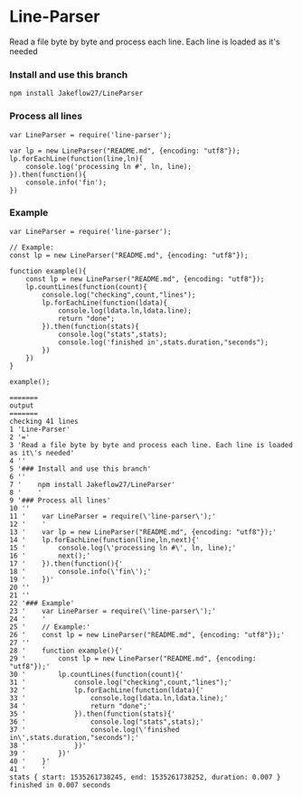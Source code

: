 Line-Parser
=
Read a file byte by byte and process each line. Each line is loaded as it's needed

### Install and use this branch

    npm install Jakeflow27/LineParser
    
### Process all lines

    var LineParser = require('line-parser');
    
    var lp = new LineParser("README.md", {encoding: "utf8"});
    lp.forEachLine(function(line,ln){
        console.log('processing ln #', ln, line);
    }).then(function(){
        console.info('fin');
    })


### Example
    var LineParser = require('line-parser');
    
    // Example:
    const lp = new LineParser("README.md", {encoding: "utf8"});

    function example(){
        const lp = new LineParser("README.md", {encoding: "utf8"});
        lp.countLines(function(count){
            console.log("checking",count,"lines");
            lp.forEachLine(function(ldata){
                console.log(ldata.ln,ldata.line);
                return "done";
            }).then(function(stats){
                console.log("stats",stats);
                console.log('finished in',stats.duration,"seconds");
            })
        })
    }
    
    example();
    
    =======
    output
    =======
    checking 41 lines
    1 'Line-Parser'
    2 '='
    3 'Read a file byte by byte and process each line. Each line is loaded as it\'s needed'
    4 ''
    5 '### Install and use this branch'
    6 ''
    7 '    npm install Jakeflow27/LineParser'
    8 '    '
    9 '### Process all lines'
    10 ''
    11 '    var LineParser = require(\'line-parser\');'
    12 '    '
    13 '    var lp = new LineParser("README.md", {encoding: "utf8"});'
    14 '    lp.forEachLine(function(line,ln,next){'
    15 '        console.log(\'processing ln #\', ln, line);'
    16 '        next();'
    17 '    }).then(function(){'
    18 '        console.info(\'fin\');'
    19 '    })'
    20 ''
    21 ''
    22 '### Example'
    23 '    var LineParser = require(\'line-parser\');'
    24 '    '
    25 '    // Example:'
    26 '    const lp = new LineParser("README.md", {encoding: "utf8"});'
    27 ''
    28 '    function example(){'
    29 '        const lp = new LineParser("README.md", {encoding: "utf8"});'
    30 '        lp.countLines(function(count){'
    31 '            console.log("checking",count,"lines");'
    32 '            lp.forEachLine(function(ldata){'
    33 '                console.log(ldata.ln,ldata.line);'
    34 '                return "done";'
    35 '            }).then(function(stats){'
    36 '                console.log("stats",stats);'
    37 '                console.log(\'finished in\',stats.duration,"seconds");'
    38 '            })'
    39 '        })'
    40 '    }'
    41 '    '
    stats { start: 1535261738245, end: 1535261738252, duration: 0.007 }
    finished in 0.007 seconds